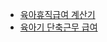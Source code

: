 - [육아휴직급여 계산기](https://work.calculate.co.kr/parental-leave-benefit-calculator/)
- [육아기 단축근무 급여](https://minwon.moel.go.kr/minwon2008/lc_minwon/lc_quick_internet_view.do?idx=202012041313598211000)
